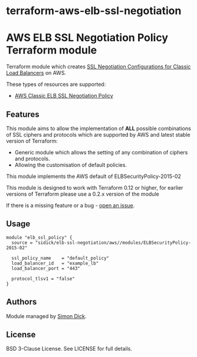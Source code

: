 # terraform-aws-elb-ssl-negotiation

AWS ELB SSL Negotiation Policy Terraform module
===============================================

Terraform module which creates [SSL Negotiation Configurations for Classic Load Balancers](http://docs.aws.amazon.com/elasticloadbalancing/latest/classic/elb-ssl-security-policy.html) on AWS.

These types of resources are supported:

* [AWS Classic ELB SSL Negotiation Policy](https://www.terraform.io/docs/providers/aws/r/lb_ssl_negotiation_policy.html)

Features
--------
This module aims to allow the implementation of **ALL** possible combinations of SSL ciphers and protocols which are supported by AWS and latest stable version of Terraform:
* Generic module which allows the setting of any combination of ciphers and protocols.
* Allowing the customisation of default policies.

This module implements the AWS default of ELBSecurityPolicy-2015-02

This module is designed to work with Terraform 0.12 or higher, for earlier versions of Terraform please use a 0.2.x version of the module

If there is a missing feature or a bug - [open an issue](https://github.com/sidick/terraform-aws-elb-ssl-negotiation/issues/new).

Usage
-----

```hcl
module "elb_ssl_policy" {
  source = "sidick/elb-ssl-negotiation/aws//modules/ELBSecurityPolicy-2015-02"

  ssl_policy_name    = "default_policy"
  load_balancer_id   = "example_lb"
  load_balancer_port = "443"

  protocol_tlsv1 = "false"
}
```


Authors
-------

Module managed by [Simon Dick](https://github.com/sidick).

License
-------

BSD 3-Clause License. See LICENSE for full details.